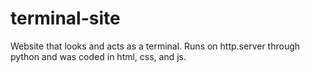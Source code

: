# terminal-site
Website that looks and acts as a terminal. Runs on http.server through python and was coded in html, css, and js.
